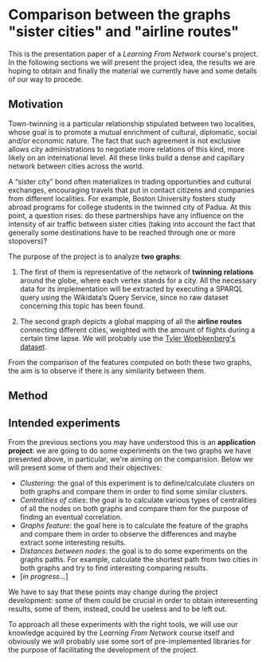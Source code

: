 
# Comparison between the graphs "sister cities" and "airline routes"

This is the presentation paper of a *Learning From Network* course's project.
In the following sections we will present the project idea, the results we are hoping to obtain and finally the material we currently have and some details of our way to procede.

## Motivation
Town-twinning is a particular relationship stipulated between two localities, whose goal is to promote a mutual enrichment of cultural, diplomatic, social and/or economic nature. The fact that such agreement is not exclusive allows city administrations to negotiate more relations of this kind, more likely on an international level. All these links build a dense and capillary network between cities across the world.

A “sister city” bond often materializes in trading opportunities and cultural exchanges, encouraging travels that put in contact citizens and companies from different localities. For example, Boston University fosters study abroad programs for college students in the twinned city of Padua. At this point, a question rises: do these partnerships have any influence on the intensity of air traffic between sister cities (taking into account the fact that generally some destinations have to be reached through one or more stopovers)?

The purpose of the project is to analyze **two graphs**:

1.  The first of them is representative of the network of **twinning relations** around the globe, where each vertex stands for a city. All the necessary data for its implementation will be extracted by executing a SPARQL query using the Wikidata’s Query Service, since no raw dataset concerning this topic has been found.
    
2.  The second graph depicts a global mapping of all the **airline routes** connecting different cities, weighted with the amount of flights during a certain time lapse. We will probably use the [Tyler Woebkenberg's dataset](https://data.world/tylerudite/airports-airlines-and-routes).
    

From the comparison of the features computed on both these two graphs, the aim is to observe if there is any similarity between them.

## Method

## Intended experiments

From the previous sections you may have understood this is an **application project**: we are going to do some experiments on the two graphs we have presented above, in particular, we're aiming on the comparision.
Below we will present some of them and their objectives:

- *Clustering*: the goal of this experiment is to define/calculate clusters on both graphs and compare them in order to find some similar clusters.
- *Centralities of cities*: the goal is to calculate various types of centralities of all the nodes on both graphs and compare them for the purpose of finding an eventual correlation.
- *Graphs feature*: the goal here is to calculate the feature of the graphs and compare them in order to observe the differences and maybe extract some interesting results.
- *Distances between nodes*: the goal is to do some experiments on the graphs paths. For example, calculate the shortest path from two cities in both graphs and try to find interesting comparing results. 
- [*in progress...*]

We have to say that these points may change during the project development: some of them could be crucial in order to obtain interesenting results, some of them, instead, could be useless and to be left out. 

To approach all these experiments with the right tools, we will use our knowledge acquired by the *Learning From Network* course itself and obviously we will probably use some sort of pre-implemented libraries for the purpose of facilitating the development of the project.
<!--stackedit_data:
eyJoaXN0b3J5IjpbMTY5MjQ2MDY5NiwtMjExOTg1MjMzNSwxMj
U1OTIwNjcyLC0yMDg1MDgwMTAzLDM1MjU1MzMzMV19
-->